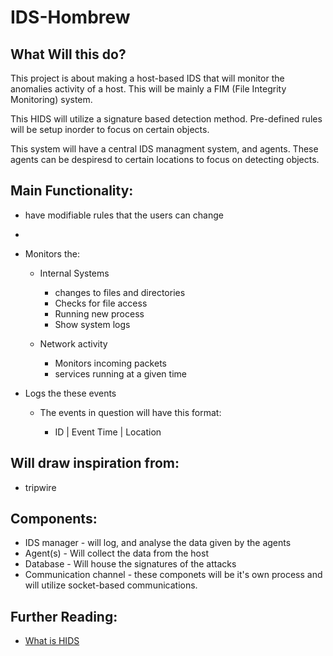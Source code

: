 # IDS-Hombrew

What Will this do?
------------------
This project is about making a host-based IDS that will monitor the anomalies activity of a host. This will be mainly a FIM (File Integrity Monitoring) system.

This HIDS will utilize a signature based detection method. Pre-defined rules will be setup inorder to focus on certain objects.

This system will have a central IDS managment system, and agents. These agents can be despiresd to certain locations to focus on detecting objects.

Main Functionality:
--------------------
* have modifiable rules that the users can change
* 
* Monitors the:
  * Internal Systems
    
    * changes to files and directories
    * Checks for file access
    * Running new process
    * Show system logs
      
  * Network activity
    
    * Monitors incoming packets
    * services running at a given time
      
*  Logs the these events
  
    * The events in question will have this format:
      
      * ID | Event Time | Location
     

Will draw inspiration from:
-------------------------

* tripwire


Components:
-----------
* IDS manager - will log, and analyse the data given by the agents
* Agent(s) - Will collect the data from the host
* Database - Will house the signatures of the attacks
* Communication channel - these componets will be it's own process and will utilize socket-based communications.

Further Reading:
-----------------

* [What is HIDS](https://www.bulletproof.co.uk/blog/host-based-intrusion-detection-systems)


